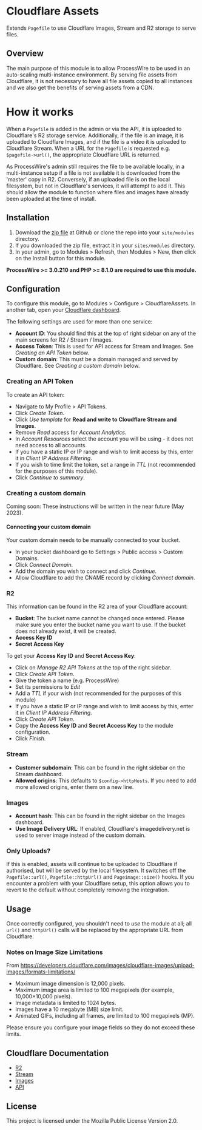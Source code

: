 # Cloudflare Assets
Extends `Pagefile` to use Cloudflare Images, Stream and R2 storage to serve files.

## Overview
The main purpose of this module is to allow ProcessWire to be used in an auto-scaling multi-instance environment. By serving file assets from Cloudflare, it is not necessary to have all file assets copied to all instances and we also get the benefits of serving assets from a CDN.

# How it works
When a `Pagefile` is added in the admin or via the API, it is uploaded to Cloudflare's R2 storage service. Additionally, if the file is an image, it is uploaded to Cloudflare Images, and if the file is a video it is uploaded to Cloudflare Stream. When a URL for the `Pagefile` is requested e.g. `$pagefile->url()`, the appropriate Cloudflare URL is returned.

As ProcessWire's admin still requires the file to be available locally, in a multi-instance setup if a file is not available it is downloaded from the 'master' copy in R2. Conversely, if an uploaded file is on the local filesystem, but not in Cloudflare's services, it will attempt to add it. This should allow the module to function where files and images have already been uploaded at the time of install.

## Installation
1. Download the [zip file](https://github.com/nbcommunication/CloudflareAssets/archive/master.zip) at Github or clone the repo into your `site/modules` directory.
2. If you downloaded the zip file, extract it in your `sites/modules` directory.
3. In your admin, go to Modules > Refresh, then Modules > New, then click on the Install button for this module.

**ProcessWire >= 3.0.210 and PHP >= 8.1.0 are required to use this module.**

## Configuration
To configure this module, go to Modules > Configure > CloudflareAssets. In another tab, open your [Cloudflare dashboard](https://dash.cloudflare.com).

The following settings are used for more than one service:
- **Account ID**: You should find this at the top of right sidebar on any of the main screens for R2 / Stream / Images.
- **Access Token**: This is used for API access for Stream and Images. See *Creating an API Token* below.
- **Custom domain**: This must be a domain managed and served by Cloudflare. See *Creating a custom domain* below.

### Creating an API Token
To create an API token:
- Navigate to My Profile > API Tokens.
- Click *Create Token*.
- Click *Use template* for **Read and write to Cloudflare Stream and Images**.
- Remove *Read* access for *Account Analytics*.
- In *Account Resources* select the account you will be using - it does not need access to all accounts.
- If you have a static IP or IP range and wish to limit access by this, enter it in *Client IP Address Filtering*.
- If you wish to time limit the token, set a range in *TTL* (not recommended for the purposes of this module).
- Click *Continue to summary*.

### Creating a custom domain
Coming soon: These instructions will be written in the near future (May 2023).

#### Connecting your custom domain
Your custom domain needs to be manually connected to your bucket.
- In your bucket dashboard go to Settings > Public access > Custom Domains.
- Click *Connect Domain*.
- Add the domain you wish to connect and click *Continue*.
- Allow Cloudflare to add the CNAME record by clicking *Connect domain*.

### R2
This information can be found in the R2 area of your Cloudflare account:
- **Bucket**: The bucket name cannot be changed once entered. Please make sure you enter the bucket name you want to use. If the bucket does not already exist, it will be created.
- **Access Key ID**
- **Secret Access Key**

To get your **Access Key ID** and **Secret Access Key**:
- Click on *Manage R2 API Tokens* at the top of the right sidebar.
- Click *Create API Token*.
- Give the token a name (e.g. ProcessWire)
- Set its permissions to *Edit*
- Add a *TTL* if your wish (not recommended for the purposes of this module)
- If you have a static IP or IP range and wish to limit access by this, enter it in *Client IP Address Filtering*.
- Click *Create API Token*.
- Copy the **Access Key ID** and **Secret Access Key** to the module configuration.
- Click *Finish*.

### Stream
- **Customer subdomain**: This can be found in the right sidebar on the Stream dashboard.
- **Allowed origins**: This defaults to `$config->httpHosts`. If you need to add more allowed origins, enter them on a new line.

### Images
- **Account hash**: This can be found in the right sidebar on the Images dashboard.
- **Use Image Delivery URL**: If enabled, Cloudflare's imagedelivery.net is used to server image instead of the custom domain.

### Only Uploads?
If this is enabled, assets will continue to be uploaded to Cloudflare if authorised, but will be served by the local filesystem. It switches off the `Pagefile::url()`, `Pagefile::httpUrl()` and `Pageimage::size()` hooks. If you encounter a problem with your Cloudflare setup, this option allows you to revert to the default without completely removing the integration.

## Usage
Once correctly configured, you shouldn't need to *use* the module at all; all `url()` and `httpUrl()` calls will be replaced by the appropriate URL from Cloudflare.

### Notes on Image Size Limitations
From https://developers.cloudflare.com/images/cloudflare-images/upload-images/formats-limitations/

- Maximum image dimension is 12,000 pixels.
- Maximum image area is limited to 100 megapixels (for example, 10,000×10,000 pixels).
- Image metadata is limited to 1024 bytes.
- Images have a 10 megabyte (MB) size limit.
- Animated GIFs, including all frames, are limited to 100 megapixels (MP).

Please ensure you configure your image fields so they do not exceed these limits.

## Cloudflare Documentation
- [R2](https://developers.cloudflare.com/r2/)
- [Stream](https://developers.cloudflare.com/stream/)
- [Images](https://developers.cloudflare.com/images/cloudflare-images/)
- [API](https://developers.cloudflare.com/api/)

## License
This project is licensed under the Mozilla Public License Version 2.0.
